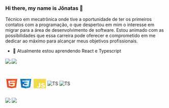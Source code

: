 ### Hi there, my name is Jônatas 👋

Técnico em mecatrônica onde tive a oportunidade de ter os primeiros contatos com a programação, o que despertou em mim o interesse em migrar para a área de desenvolvimento de software. Estou animado com as possibilidades que essa carreira pode oferecer e comprometido em me dedicar ao máximo para alcançar meus objetivos profissionais.

- 🌱 Atualmente estou aprendendo React e Typescript

<a href="https://github.com/jonatasgdec/github-readme-stats">
  <img height=200 align="center" src="https://github-readme-stats.vercel.app/api?username=jonatasgdec&theme=highcontrast" />
</a>
<a href="https://github.com/jonatasgdec/convoychat">
  <img height=200 align="center" src="https://github-readme-stats.vercel.app/api/top-langs?username=jonatasgdec&layout=compact&langs_count=8&card_width=320&theme=highcontrast" />
</a>

##


<div style="display: inline_block"><br>
  <img align="center" alt="HTML" height="30" width="40" src="https://raw.githubusercontent.com/devicons/devicon/master/icons/html5/html5-original.svg">
  <img align="center" alt="CSS" height="30" width="40" src="https://raw.githubusercontent.com/devicons/devicon/master/icons/css3/css3-original.svg">
  <img align="center" alt="JS" height="30" width="40" src="https://raw.githubusercontent.com/devicons/devicon/master/icons/javascript/javascript-plain.svg">
  <img align="center" alt="TS" height="30" width="40" src="https://cdn.jsdelivr.net/gh/devicons/devicon@latest/icons/typescript/typescript-original.svg" />
  <img align="center" alt="TS" height="30" width="40" src="https://cdn.jsdelivr.net/gh/devicons/devicon@latest/icons/react/react-original.svg" />
</div>

##

<div> 
  <a href = "mailto:jonatas.07022003@gmail.com"><img src="https://img.shields.io/badge/-Gmail-%23333?style=for-the-badge&logo=gmail&logoColor=white" target="_blank"></a>
  <a href="https://www.linkedin.com/in/jonatasgdec/" target="_blank"><img src="https://img.shields.io/badge/-LinkedIn-%230077B5?style=for-the-badge&logo=linkedin&logoColor=white" target="_blank"></a>
</div>


